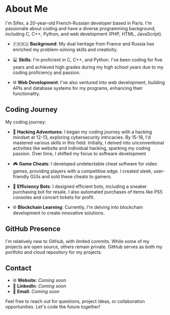 # About Me

I'm Sifex, a 20-year-old French-Russian developer based in Paris. I'm passionate about coding and have a diverse programming background, including C, C++, Python, and web development (PHP, HTML, JavaScript). 

- 🇫🇷🇷🇺 **Background**: My dual heritage from France and Russia has enriched my problem-solving skills and creativity.

- 💻 **Skills**: I'm proficient in C, C++, and Python. I've been coding for five years and achieved high grades during my high school years due to my coding proficiency and passion.

- 🌐 **Web Development**: I've also ventured into web development, building APIs and database systems for my programs, enhancing their functionality.

## Coding Journey

My coding journey:

- 🚀 **Hacking Adventures**: I began my coding journey with a hacking mindset at 12-13, exploring cybersecurity intricacies. By 15-16, I'd mastered various skills in this field. Initially, I delved into unconventional activities like website and individual hacking, sparking my coding passion. Over time, I shifted my focus to software development

- 🎮 **Game Cheats**: I developed undetectable cheat software for video games, providing players with a competitive edge. I created sleek, user-friendly GUIs and sold these cheats to gamers.

- 🤖 **Efficiency Bots**: I designed efficient bots, including a sneaker purchasing bot for resale. I also automated purchases of items like PS5 consoles and concert tickets for profit.

- 🌐 **Blockchain Learning**: Currently, I'm delving into blockchain development to create innovative solutions.

## GitHub Presence

I'm relatively new to GitHub, with limited commits. While some of my projects are open source, others remain private. GitHub serves as both my portfolio and cloud repository for my projects.

## Contact

- 🌐 **Website**: *Coming soon*
- 💼 **LinkedIn**: *Coming soon*
- 📧 **Email**: *Coming soon*

Feel free to reach out for questions, project ideas, or collaboration opportunities. Let's code the future together!

